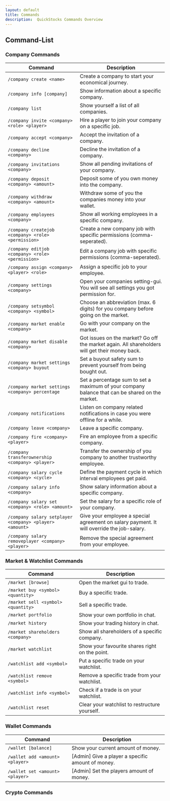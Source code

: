 ```yaml
---
layout: default
title: Commands
description:  QuickStocks Commands Overview
---
```


## Command-List
### Company Commands
| Command                                                 | Description                                                                                     | 
|---------------------------------------------------------|-------------------------------------------------------------------------------------------------|
| `/company create <name>`                                | Create a company to start your economical journey.                                              |
| `/company info [company]`                               | Show information about a specific company.                                                      |
| `/company list`                                         | Show yourself a list of all companies.                                                          |
| `/company invite <company> <role> <player>`             | Hire a player to join your company on a specific job.                                           |
| `/company accept <company>`                             | Accept the invitation of a company.                                                             |
| `/company decline <company>`                            | Decline the invitation of a company.                                                            |
| `/company invitations <company>`                        | Show all pending invitations of your company.                                                   |
| `/company deposit <company> <amount>`                   | Deposit some of you own money into the company.                                                 |
| `/company withdraw <company> <amount>`                  | Withdraw some of you the companies money into your wallet.                                      |
| `/company employees <company> `                         | Show all working employees in a specific company.                                               |
| `/company createjob <company> <role> <permission>`      | Create a new company job with specific permissions (comma-seperated).                           |
| `/company editjob <company> <role> <permission>`        | Edit a company job with specific permissions (comma-seperated).                                 |
| `/company assign <company> <player> <role>`             | Assign a specific job to your employee.                                                         |
| `/company settings <company>`                           | Open your companies setting-gui. You will see all settings you got permission for.              |
| `/company setsymbol <company> <symbol>`                 | Choose an abbreviation (max. 6 digits) for you company before going on the market.              |
| `/company market enable <company>`                      | Go with your company on the market.                                                             |
| `/company market disable <company>`                     | Got issues on the market? Go off the market again. All shareholders will get their money back.  |
| `/company market settings <company> buyout`             | Set a buyout safety sum to prevent yourself from being bought out.                              |
| `/company market settings <company> percentage`         | Set a percentage sum to set a maximum of your company balance that can be shared on the market. |
| `/company notifications`                                | Listen on company related notifications in case you were offline for a while.                   |
| `/company leave <company>`                              | Leave a specific company.                                                                       |
| `/company fire <company> <player>`                      | Fire an employee from a specific company.                                                       |
| `/company transferownership <company> <player>`         | Transfer the ownership of you company to another trustworthy employee.                          |
| `/company salary cycle <company> <cycle>`               | Define the payment cycle in which interval employees get paid.                                  |
| `/company salary info <company>`                        | Show salary information about a specific company.                                               |
| `/company salary set <company> <role> <amount>`         | Set the salary for a specific role of your company.                                             |
| `/company salary setplayer <company> <player> <amount>` | Give your employee a special agreement on salary payment. It will override the job-salary.      |
| `/company salary removeplayer <company> <player> `      | Remove the special agreement from your employee.                                                |

### Market & Watchlist Commands
| Command                            | Description                                    | 
|------------------------------------|------------------------------------------------|
| `/market [browse]`                 | Open the market gui to trade.                  |
| `/market buy <symbol> <quantity>`  | Buy a specific trade.                          |
| `/market sell <symbol> <quantity>` | Sell a specific trade.                         |
| `/market portfolio`                | Show your own portfolio in chat.               |
| `/market history`                  | Show your trading history in chat.             |
| `/market shareholders <company>`   | Show all shareholders of a specific company.   |
| `/market watchlist`                | Show your favourite shares right on the point. |
| `/watchlist add <symbol>`          | Put a specific trade on your watchlist.        |
| `/watchlist remove <symbol>`       | Remove a specific trade from your watchlist.   |
| `/watchlist info <symbol>`         | Check if a trade is on your watchlist.         |
| `/watchlist reset`                 | Clear your watchlist to restructure yourself.  |

### Wallet Commands
| Command                         | Description                                       | 
|---------------------------------|---------------------------------------------------|
| `/wallet [balance]`             | Show your current amount of money.                |
| `/wallet add <amount> <player>` | [Admin] Give a player a specific amount of money. |
| `/wallet set <amount> <player>` | [Admin] Set the players amount of money.          |
### Crypto Commands
